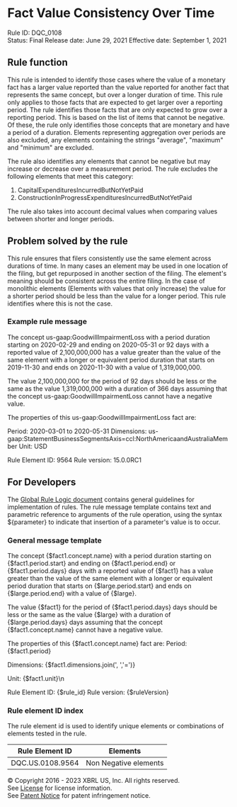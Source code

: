 # Fact Value Consistency Over Time  
Rule ID: DQC_0108  
Status: Final
Release date: June 29, 2021
Effective date: September 1, 2021
  
## Rule function
This rule is intended to identify those cases where the value of a monetary fact has a larger value reported than the value reported for another fact that represents the same concept, but over a longer duration of time. This rule only applies to those facts that are expected to get larger over a reporting period.  The rule identifies those facts that are only expected to grow over a reporting period. This is based on the list of items that cannot be negative. Of these, the rule only identifies those concepts that are monetary and have a period of a duration. Elements representing aggregation over periods are also excluded, any elements containing the strings "average", "maximum" and "minimum" are excluded. 

The rule also identifies any elements that cannot be negative but may increase or decrease over a measurement period. The rule excludes the following elements that meet this category:

1. CapitalExpendituresIncurredButNotYetPaid
2. ConstructionInProgressExpendituresIncurredButNotYetPaid

The rule also takes into account decimal values when comparing values between shorter and longer periods.

## Problem solved by the rule
This rule ensures that filers consistently use the same element across durations of time. In many cases an element may be used in one location of the filing, but get repurposed in another section of the filing. The element's meaning should be consistent across the entire filing. In the case of monolithic elements (Elements with values that only increase) the value for a shorter period should be less than the value for a longer period. This rule identifies where this is not the case.   

### Example rule message  
The concept us-gaap:GoodwillImpairmentLoss with a period duration starting on 2020-02-29 and ending on 2020-05-31 or 92 days with a reported value of 2,100,000,000 has a value greater than the value of the same element with a longer or equivalent period duration that starts on 2019-11-30 and ends on 2020-11-30 with a value of 1,319,000,000.

The value 2,100,000,000 for the period of 92 days should be less or the same as the value 1,319,000,000 with a duration of 366 days assuming that the concept us-gaap:GoodwillImpairmentLoss cannot have a negative value.

The properties of this us-gaap:GoodwillImpairmentLoss fact are:

Period: 2020-03-01 to 2020-05-31
Dimensions: us-gaap:StatementBusinessSegmentsAxis=ccl:NorthAmericaandAustraliaMember
Unit: USD

Rule Element ID: 9564
Rule version: 15.0.0RC1 

## For Developers  
The [Global Rule Logic document](https://github.com/DataQualityCommittee/dqc_us_rules/blob/master/docs/GlobalRuleLogic.md) contains general guidelines for implementation of rules. The rule message template contains text and parametric reference to arguments of the rule operation, using the syntax ${parameter} to indicate that insertion of a parameter's value is to occur.  
  
### General message template  
The concept {$fact1.concept.name} with a period duration starting on {$fact1.period.start} and ending on {$fact1.period.end} or {$fact1.period.days} days with a reported value of {$fact1} has a value greater than the value of the same element with a longer or equivalent period duration that starts on {$large.period.start} and ends on {$large.period.end} with a value of {$large}.

The value  {$fact1} for the period of {$fact1.period.days} days should be less or the same as the value  {$large} with a duration of {$large.period.days} days assuming that the concept {$fact1.concept.name} cannot have a negative value.

The properties of this {$fact1.concept.name} fact are:
Period: {$fact1.period}

Dimensions:  {$fact1.dimensions.join(', ','=')}

Unit: {$fact1.unit}\n

Rule Element ID: {$rule_id}
Rule version: {$ruleVersion}
  
### Rule element ID index  
The rule element id is used to identify unique elements or combinations of elements tested in the rule.

|Rule Element ID|Elements|  
|--------|--------|  
|DQC.US.0108.9564|Non Negative elements|

  
© Copyright 2016 - 2023 XBRL US, Inc. All rights reserved.   
See [License](https://xbrl.us/dqc-license) for license information.  
See [Patent Notice](https://xbrl.us/dqc-patent) for patent infringement notice.  
